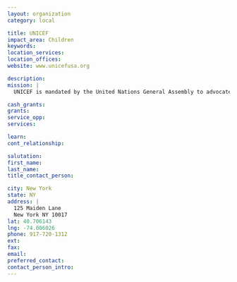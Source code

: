 ```yaml
---
layout: organization
category: local

title: UNICEF
impact_area: Children
keywords: 
location_services: 
location_offices: 
website: www.unicefusa.org

description: 
mission: |
  UNICEF is mandated by the United Nations General Assembly to advocate for the protection of children's rights, to help meet their basic needs and to expand their opportunities to reach their full potential. 

cash_grants: 
grants: 
service_opp: 
services: 

learn: 
cont_relationship: 

salutation: 
first_name: 
last_name: 
title_contact_person: 

city: New York
state: NY
address: |
  125 Maiden Lane     
  New York NY 10017
lat: 40.706143
lng: -74.006026
phone: 917-720-1312
ext: 
fax: 
email: 
preferred_contact: 
contact_person_intro: 
---
```

